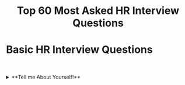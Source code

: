 <h1 align="center">Top 60 Most Asked HR Interview Questions</h1>

# Basic HR Interview Questions
&nbsp;&nbsp;&nbsp;&nbsp;&nbsp;&nbsp;&nbsp;&nbsp;&nbsp;&nbsp;&nbsp;&nbsp;&nbsp;&nbsp;&nbsp;&nbsp;&nbsp;&nbsp;&nbsp;&nbsp;&nbsp;&nbsp;&nbsp;&nbsp;&nbsp;&nbsp;&nbsp;&nbsp;&nbsp;&nbsp;&nbsp;&nbsp;&nbsp;&nbsp;

<details>
<summary>**Tell me About Yourself!**</summary>
<br>
As a freshly graduate, I came across your job description. To my understanding, the position calls for a level-headed individual who is ready for new challenges. I believe that I am a perfect fit for this position. Being a student from Mechanical Engineering, I learned programming on my own. I have built projects that you can find on my Git-Hub, and I am always learning new things. In my engineering course, I have been an active student body member, and have worked as a mediator between students and faculty members. My biggest strength is perhaps that I never back down from a challenge, and always face a problem head on. If given the opportunity. I would prove to be an asset in your organization.
<br>
</details>

